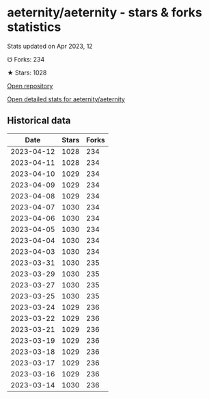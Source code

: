 # aeternity/aeternity - stars & forks statistics

Stats updated on Apr 2023, 12

☋ Forks: 234

★ Stars: 1028

[Open repository](https://github.com/aeternity/aeternity)

[Open detailed stats for aeternity/aeternity](https://reviewgithub.com/rep/aeternity/aeternity)

## Historical data
| Date | Stars | Forks |
|------|-------|-------|
| 2023-04-12 | 1028 | 234 | 
| 2023-04-11 | 1028 | 234 | 
| 2023-04-10 | 1029 | 234 | 
| 2023-04-09 | 1029 | 234 | 
| 2023-04-08 | 1029 | 234 | 
| 2023-04-07 | 1030 | 234 | 
| 2023-04-06 | 1030 | 234 | 
| 2023-04-05 | 1030 | 234 | 
| 2023-04-04 | 1030 | 234 | 
| 2023-04-03 | 1030 | 234 | 
| 2023-03-31 | 1030 | 235 | 
| 2023-03-29 | 1030 | 235 | 
| 2023-03-27 | 1030 | 235 | 
| 2023-03-25 | 1030 | 235 | 
| 2023-03-24 | 1029 | 236 | 
| 2023-03-22 | 1029 | 236 | 
| 2023-03-21 | 1029 | 236 | 
| 2023-03-19 | 1029 | 236 | 
| 2023-03-18 | 1029 | 236 | 
| 2023-03-17 | 1029 | 236 | 
| 2023-03-16 | 1029 | 236 | 
| 2023-03-14 | 1030 | 236 | 

